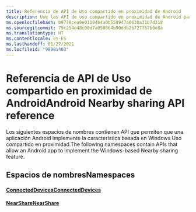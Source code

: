 ```yaml
---
title: Referencia de API de Uso compartido en proximidad de Android
description: Use las API de uso compartido en proximidad de Android para permitir que la aplicación para Android implemente la característica de uso compartido en proximidad basada en Windows.
ms.openlocfilehash: b9770cea9e01194b4a0b550947a0638a31b7d318
ms.sourcegitcommit: 79c254e48c00d7a050864b90ddb2b727f67b0e8a
ms.translationtype: HT
ms.contentlocale: es-ES
ms.lasthandoff: 01/27/2021
ms.locfileid: "98901403"
---
```

# <a name="android-nearby-sharing-api-reference"></a><span data-ttu-id="aa731-103">Referencia de API de Uso compartido en proximidad de Android</span><span class="sxs-lookup"><span data-stu-id="aa731-103">Android Nearby sharing API reference</span></span>

<span data-ttu-id="aa731-104">Los siguientes espacios de nombres contienen API que permiten que una aplicación Android implemente la característica basada en Windows Uso compartido en proximidad.</span><span class="sxs-lookup"><span data-stu-id="aa731-104">The following namespaces contain APIs that allow an Android app to implement the Windows-based Nearby sharing feature.</span></span>

## <a name="namespaces"></a><span data-ttu-id="aa731-105">Espacios de nombres</span><span class="sxs-lookup"><span data-stu-id="aa731-105">Namespaces</span></span>

#### <a name="connecteddevices"></a>[<span data-ttu-id="aa731-106">ConnectedDevices</span><span class="sxs-lookup"><span data-stu-id="aa731-106">ConnectedDevices</span></span>](/java/api/com.microsoft.connecteddevices)
#### <a name="nearshare"></a>[<span data-ttu-id="aa731-107">NearShare</span><span class="sxs-lookup"><span data-stu-id="aa731-107">NearShare</span></span>](/java/api/com.microsoft.connecteddevices.remotesystems.commanding.nearshare)